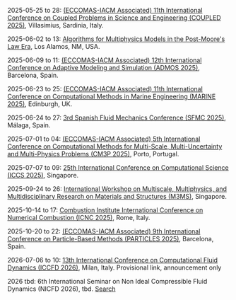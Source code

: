 2025-05-25 to 28: [(ECCOMAS-IACM Associated) 11th International Conference on Coupled Problems in Science and Engineering (COUPLED 2025)](https://coupled2025.cimne.com/), Villasimius, Sardinia, Italy.

2025-06-02 to 13: [Algorithms for Multiphysics Models in the Post-Moore's Law Era](https://sites.google.com/msu.edu/modeling-beyond-moore/), Los Alamos, NM, USA.

2025-06-09 to 11: [(ECCOMAS-IACM Associated) 12th International Conference on Adaptive Modeling and Simulation (ADMOS 2025)](https://admos2025.cimne.com/), Barcelona, Spain.

2025-06-23 to 25: [(ECCOMAS-IACM Associated) 11th International Conference on Computational Methods in Marine Engineering (MARINE 2025)](https://marine2025.cimne.com/), Edinburgh, UK.

2025-06-24 to 27: [3rd Spanish Fluid Mechanics Conference (SFMC 2025)](https://sfmc25.uma.es/), Málaga, Spain.

2025-07-01 to 04: [(ECCOMAS-IACM Associated) 5th International Conference on Computational Methods for Multi-Scale, Multi-Uncertainty and Multi-Physics Problems (CM3P 2025)](https://cm3p.org/), Porto, Portugal.

2025-07-07 to 09: [25th International Conference on Computational Science (ICCS 2025)](https://iccs-meeting.org/iccs2025/), Singapore.

2025-09-24 to 26: [International Workshop on Multiscale, Multiphysics, and Multidisciplinary Research on Materials and Structures (M3MS)](https://m3ms.org), Singapore.

2025-10-14 to 17: [Combustion Institute International Conference on Numerical Combustion (ICNC 2025)](https://www.icnc2025.com/), Rome, Italy.

2025-10-20 to 22: [(ECCOMAS-IACM Associated) 9th International Conference on Particle-Based Methods (PARTICLES 2025)](https://particles2025.cimne.com/), Barcelona, Spain.

2026-07-06 to 10: [13th International Conference on Computational Fluid Dynamics (ICCFD 2026)](https://www.linkedin.com/posts/alberto-guardone-269a416b_yesterday-we-successfully-wrapped-up-the-activity-7220407354540883968-jRwn), Milan, Italy. Provisional link, announcement only

2026 tbd: 6th International Seminar on Non Ideal Compressible Fluid Dynamics (NICFD 2026), tbd. [Search](https://www.google.com/search?q=6th+International+seminar+on+Non+Ideal+Compressible+Fluid+Dynamics+nicfd+2026)


